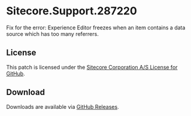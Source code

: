 # Sitecore.Support.287220
Fix for the error: Experience Editor freezes when an item contains a data source which has too many referrers.

## License  
This patch is licensed under the [Sitecore Corporation A/S License for GitHub](https://github.com/sitecoresupport/Sitecore.Support.287220/blob/master/LICENSE).  

## Download  
Downloads are available via [GitHub Releases](https://github.com/sitecoresupport/Sitecore.Support.287220/releases).  
